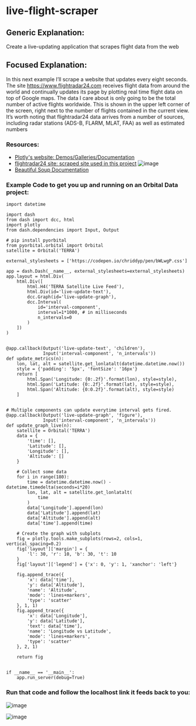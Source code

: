 # live-flight-scraper

## Generic Explanation:
Create a live-updating application that scrapes flight data from the web

## Focused Explanation:
In this next example I’ll scrape a website that updates every eight seconds. The site https://www.flightradar24.com receives flight data from around the world and continually updates its page by plotting real time flight data on top of Google maps.
The data I care about is only going to be the total number of active flights worldwide. This is shown in the upper left corner of the screen, right next to the number of flights contained in the current view. It’s worth noting that flightradar24 data arrives from a number of sources, including radar stations (ADS-B, FLARM, MLAT, FAA) as well as estimated numbers

### Resources: 
*   [Plotly's website: Demos/Galleries/Documentation](https://plotly.com/)
*   [flightradar24 site: scraped site used in this project](https://www.flightradar24.com/17.21,-53.26/3)
![image](https://user-images.githubusercontent.com/59450769/184566777-58862258-2e64-43df-88c8-0e3f09a18894.png)
*   [Beautiful Soup Documentation](https://www.crummy.com/software/BeautifulSoup/bs4/doc/)


### Example Code to get you up and running on an Orbital Data project:


```
import datetime

import dash
from dash import dcc, html
import plotly
from dash.dependencies import Input, Output

# pip install pyorbital
from pyorbital.orbital import Orbital
satellite = Orbital('TERRA')

external_stylesheets = ['https://codepen.io/chriddyp/pen/bWLwgP.css']

app = dash.Dash(__name__, external_stylesheets=external_stylesheets)
app.layout = html.Div(
    html.Div([
        html.H4('TERRA Satellite Live Feed'),
        html.Div(id='live-update-text'),
        dcc.Graph(id='live-update-graph'),
        dcc.Interval(
            id='interval-component',
            interval=1*1000, # in milliseconds
            n_intervals=0
        )
    ])
)


@app.callback(Output('live-update-text', 'children'),
              Input('interval-component', 'n_intervals'))
def update_metrics(n):
    lon, lat, alt = satellite.get_lonlatalt(datetime.datetime.now())
    style = {'padding': '5px', 'fontSize': '16px'}
    return [
        html.Span('Longitude: {0:.2f}'.format(lon), style=style),
        html.Span('Latitude: {0:.2f}'.format(lat), style=style),
        html.Span('Altitude: {0:0.2f}'.format(alt), style=style)
    ]


# Multiple components can update everytime interval gets fired.
@app.callback(Output('live-update-graph', 'figure'),
              Input('interval-component', 'n_intervals'))
def update_graph_live(n):
    satellite = Orbital('TERRA')
    data = {
        'time': [],
        'Latitude': [],
        'Longitude': [],
        'Altitude': []
    }

    # Collect some data
    for i in range(180):
        time = datetime.datetime.now() - datetime.timedelta(seconds=i*20)
        lon, lat, alt = satellite.get_lonlatalt(
            time
        )
        data['Longitude'].append(lon)
        data['Latitude'].append(lat)
        data['Altitude'].append(alt)
        data['time'].append(time)

    # Create the graph with subplots
    fig = plotly.tools.make_subplots(rows=2, cols=1, vertical_spacing=0.2)
    fig['layout']['margin'] = {
        'l': 30, 'r': 10, 'b': 30, 't': 10
    }
    fig['layout']['legend'] = {'x': 0, 'y': 1, 'xanchor': 'left'}

    fig.append_trace({
        'x': data['time'],
        'y': data['Altitude'],
        'name': 'Altitude',
        'mode': 'lines+markers',
        'type': 'scatter'
    }, 1, 1)
    fig.append_trace({
        'x': data['Longitude'],
        'y': data['Latitude'],
        'text': data['time'],
        'name': 'Longitude vs Latitude',
        'mode': 'lines+markers',
        'type': 'scatter'
    }, 2, 1)

    return fig


if __name__ == '__main__':
    app.run_server(debug=True)
```


### Run that code and follow the localhost link it feeds back to you: 
![image](https://user-images.githubusercontent.com/59450769/184566431-d2aece03-7565-409d-9e79-93e97b0e06aa.png)




![image](https://user-images.githubusercontent.com/59450769/184573954-9c0857b1-948c-47df-aec1-6ceed44e0d59.png)
